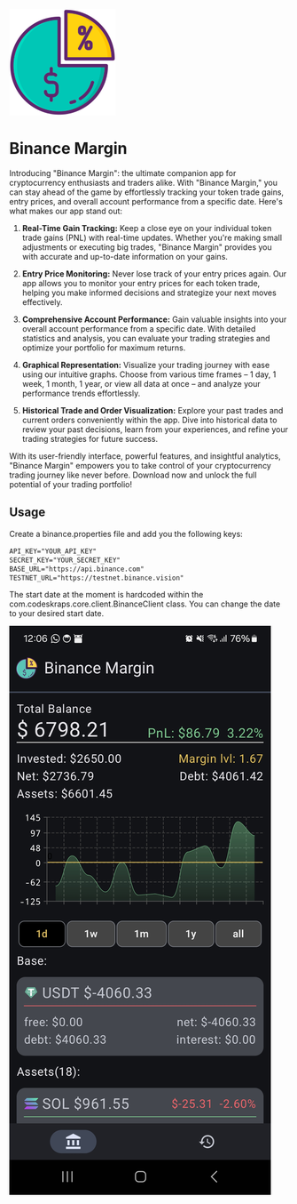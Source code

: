 ![logo](app/src/main/res/mipmap-xxxhdpi/ic_launcher.png)

# Binance Margin

Introducing "Binance Margin": the ultimate companion app for cryptocurrency enthusiasts and traders alike. With "Binance Margin," you can stay ahead of the game by effortlessly tracking your token trade gains, entry prices, and overall account performance from a specific date. Here's what makes our app stand out:

1. **Real-Time Gain Tracking:** Keep a close eye on your individual token trade gains (PNL) with real-time updates. Whether you're making small adjustments or executing big trades, "Binance Margin" provides you with accurate and up-to-date information on your gains.

2. **Entry Price Monitoring:** Never lose track of your entry prices again. Our app allows you to monitor your entry prices for each token trade, helping you make informed decisions and strategize your next moves effectively.

3. **Comprehensive Account Performance:** Gain valuable insights into your overall account performance from a specific date. With detailed statistics and analysis, you can evaluate your trading strategies and optimize your portfolio for maximum returns.

4. **Graphical Representation:** Visualize your trading journey with ease using our intuitive graphs. Choose from various time frames – 1 day, 1 week, 1 month, 1 year, or view all data at once – and analyze your performance trends effortlessly.

5. **Historical Trade and Order Visualization:** Explore your past trades and current orders conveniently within the app. Dive into historical data to review your past decisions, learn from your experiences, and refine your trading strategies for future success.

With its user-friendly interface, powerful features, and insightful analytics, "Binance Margin" empowers you to take control of your cryptocurrency trading journey like never before. Download now and unlock the full potential of your trading portfolio!

## Usage

Create a binance.properties file and add you the following keys:

```
API_KEY="YOUR_API_KEY"
SECRET_KEY="YOUR_SECRET_KEY"
BASE_URL="https://api.binance.com"
TESTNET_URL="https://testnet.binance.vision"
```

The start date at the moment is hardcoded within the com.codeskraps.core.client.BinanceClient class. You can change the date to your desired start date.

![screenshot_one][screenshot_one]

[screenshot_one]: store_assets/Screenshot_20240222_120641_Binance.jpg